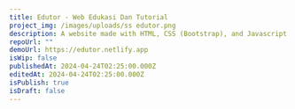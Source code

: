 ```yaml
---
title: Edutor - Web Edukasi Dan Tutorial
project_img: /images/uploads/ss edutor.png
description: A website made with HTML, CSS (Bootstrap), and Javascript. I made this website along with my team for a web design competition, and I worked on the website's Frontend.
repoUrl: ""
demoUrl: https://edutor.netlify.app
isWip: false
publishedAt: 2024-04-24T02:25:00.000Z
editedAt: 2024-04-24T02:25:00.000Z
isPublish: true
isDraft: false
---
```


